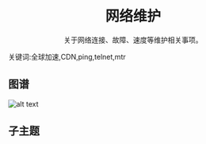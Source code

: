 <h1 align="center">网络维护</h1>
<p align="center">关于网络连接、故障、速度等维护相关事项。</p>
<p">关键词:全球加速,CDN,ping,telnet,mtr</p>

## 图谱
![alt text](https://github.com/gonglei007/GameDevMind/blob/main/exports/6.1.网络维护.png?raw=true)

## 子主题
